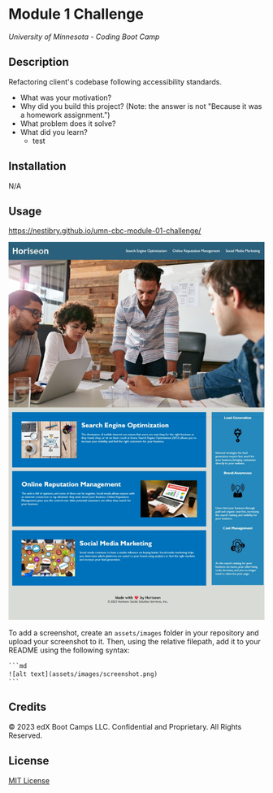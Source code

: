 # Module 1 Challenge
*University of Minnesota - Coding Boot Camp*

## Description

Refactoring client's codebase following accessibility standards.

- What was your motivation?
- Why did you build this project? (Note: the answer is not "Because it was a homework assignment.")
- What problem does it solve?
- What did you learn?
    - test

## Installation

N/A

## Usage

https://nestibry.github.io/umn-cbc-module-01-challenge/


![Horiseon's deployed application](./assets/images/horiseon-webpage-screencapture.jpeg)


To add a screenshot, create an `assets/images` folder in your repository and upload your screenshot to it. Then, using the relative filepath, add it to your README using the following syntax:

    ```md
    ![alt text](assets/images/screenshot.png)
    ```

## Credits

© 2023 edX Boot Camps LLC. Confidential and Proprietary. All Rights Reserved.

## License

[MIT License](https://choosealicense.com/licenses/mit/)


